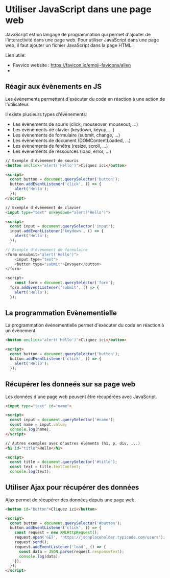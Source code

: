 # Utiliser JavaScript dans une page web

JavaScript est un langage de programmation qui permet d'ajouter de l'interactivité dans une page web.
Pour utiliser JavaScript dans une page web, il faut ajouter un fichier JavaScript dans la page HTML.

Lien utile:
- Favvico website : https://favicon.io/emoji-favicons/alien 
- 



## Réagir aux évènements en JS

Les évènements permettent d'exécuter du code en réaction à une action de l'utilisateur.

Il existe plusieurs types d'évènements:
- Les évènements de souris (click, mouseover, mouseout, ...)
- Les évènements de clavier (keydown, keyup, ...)
- Les évènements de formulaire (submit, change, ...)
- Les évènements de document (DOMContentLoaded, ...)
- Les évènements de fenêtre (resize, scroll, ...)
- Les évènements de ressources (load, error, ...)

```html
// Exemple d'évènement de souris
<button onclick="alert('Hello')">Cliquez ici</button>

<script>
  const button = document.querySelector('button');
  button.addEventListener('click', () => {
    alert('Hello');
  });
</script>

// Exemple d'évènement de clavier
<input type="text" onkeydown="alert('Hello')">

<script>
  const input = document.querySelector('input');
  input.addEventListener('keydown', () => {
    alert('Hello');
  });

// Exemple d'évènement de formulaire
<form onsubmit="alert('Hello')">
    <input type="text">
    <button type="submit">Envoyer</button>
</form>

<script>
    const form = document.querySelector('form');
  form.addEventListener('submit', () => {
    alert('Hello');
  });
```





## La programmation Evènementielle

La programmation évènementielle permet d'exécuter du code en réaction à un évènement.

```html
<button onclick="alert('Hello')">Cliquez ici</button>

<script>
  const button = document.querySelector('button');
  button.addEventListener('click', () => {
    alert('Hello');
  });
```

## Récupérer les donneés sur sa page web

Les données d'une page web peuvent être récupérées avec JavaScript.

```html
<input type="text" id="name">

<script>
  const input = document.querySelector('#name');
  const name = input.value;
  console.log(name);
</script>

// Autres exemples avec d'autres éléments (h1, p, div, ...)
<h1 id="title">Hello</h1>

<script>
  const title = document.querySelector('#title');
  const text = title.textContent;
  console.log(text);
```

## Utiliser Ajax pour récupérer des données

Ajax permet de récupérer des données depuis une page web.

```html
<button id="button">Cliquez ici</button>

<script>
  const button = document.querySelector('#button');
  button.addEventListener('click', () => {
    const request = new XMLHttpRequest();
    request.open('GET', 'https://jsonplaceholder.typicode.com/users');
    request.send();
    request.addEventListener('load', () => {
      const data = JSON.parse(request.responseText);
      console.log(data);
    });
  });
</script>
```